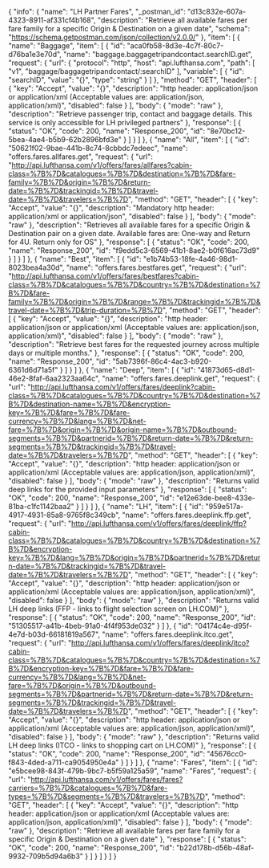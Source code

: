 {
  "info": {
    "name": "LH Partner Fares",
    "_postman_id": "d13c832e-607a-4323-8911-af331cf4b168",
    "description": "Retrieve all available fares per fare family for a specific Origin & Destination on a given date",
    "schema": "https://schema.getpostman.com/json/collection/v2.0.0/"
  },
  "item": [
    {
      "name": "Baggage",
      "item": [
        {
          "id": "aca0fb58-8d3e-4c7f-80c7-d76ba1e3e70d",
          "name": "baggage.baggagetripandcontact.searchID.get",
          "request": {
            "url": {
              "protocol": "http",
              "host": "api.lufthansa.com",
              "path": [
                "v1",
                "baggage/baggagetripandcontact/:searchID"
              ],
              "variable": [
                {
                  "id": "searchID",
                  "value": "{}",
                  "type": "string"
                }
              ]
            },
            "method": "GET",
            "header": [
              {
                "key": "Accept",
                "value": "{}",
                "description": "http header: application/json or application/xml (Acceptable values are: application/json, application/xml)",
                "disabled": false
              }
            ],
            "body": {
              "mode": "raw"
            },
            "description": "Retrieve passenger trip, contact and baggage details. This service is only accessible for LH privileged partners"
          },
          "response": [
            {
              "status": "OK",
              "code": 200,
              "name": "Response_200",
              "id": "8e70bc12-5bea-4ae4-b5b9-62b2896bfd3e"
            }
          ]
        }
      ]
    },
    {
      "name": "All",
      "item": [
        {
          "id": "50621f02-9bae-441b-8c74-8cbbdc7edeec",
          "name": "offers.fares.allfares.get",
          "request": {
            "url": "http://api.lufthansa.com/v1/offers/fares/allfares?cabin-class=%7B%7D&catalogues=%7B%7D&destination=%7B%7D&fare-family=%7B%7D&origin=%7B%7D&return-date=%7B%7D&trackingid=%7B%7D&travel-date=%7B%7D&travelers=%7B%7D",
            "method": "GET",
            "header": [
              {
                "key": "Accept",
                "value": "{}",
                "description": "Mandatory http header:  application/xml or application/json",
                "disabled": false
              }
            ],
            "body": {
              "mode": "raw"
            },
            "description": "Retrieves all available fares for a specific Origin & Destination pair on a given date. Available fares are: One-way and Return for 4U. Return only for OS"
          },
          "response": [
            {
              "status": "OK",
              "code": 200,
              "name": "Response_200",
              "id": "f9edd5c3-6569-41b1-8ae2-b0f616ac73d9"
            }
          ]
        }
      ]
    },
    {
      "name": "Best",
      "item": [
        {
          "id": "e1b74b53-18fe-4a46-98d1-8023bea4a30d",
          "name": "offers.fares.bestfares.get",
          "request": {
            "url": "http://api.lufthansa.com/v1/offers/fares/bestfares?cabin-class=%7B%7D&catalogues=%7B%7D&country=%7B%7D&destination=%7B%7D&fare-family=%7B%7D&origin=%7B%7D&range=%7B%7D&trackingid=%7B%7D&travel-date=%7B%7D&trip-duration=%7B%7D",
            "method": "GET",
            "header": [
              {
                "key": "Accept",
                "value": "{}",
                "description": "http header: application/json or application/xml (Acceptable values are: application/json, application/xml)",
                "disabled": false
              }
            ],
            "body": {
              "mode": "raw"
            },
            "description": "Retrieve best fares for the requested journey across multiple days or multiple months."
          },
          "response": [
            {
              "status": "OK",
              "code": 200,
              "name": "Response_200",
              "id": "5ab7396f-86c4-4ac3-b920-6361d6d71a5f"
            }
          ]
        }
      ]
    },
    {
      "name": "Deep",
      "item": [
        {
          "id": "41873d65-d8d1-46e2-8faf-6aa2323aa64c",
          "name": "offers.fares.deeplink.get",
          "request": {
            "url": "http://api.lufthansa.com/v1/offers/fares/deeplink?cabin-class=%7B%7D&catalogues=%7B%7D&country=%7B%7D&destination=%7B%7D&destination-name=%7B%7D&encryption-key=%7B%7D&fare=%7B%7D&fare-currency=%7B%7D&lang=%7B%7D&net-fare=%7B%7D&origin=%7B%7D&origin-name=%7B%7D&outbound-segments=%7B%7D&partnerid=%7B%7D&return-date=%7B%7D&return-segments=%7B%7D&trackingid=%7B%7D&travel-date=%7B%7D&travelers=%7B%7D",
            "method": "GET",
            "header": [
              {
                "key": "Accept",
                "value": "{}",
                "description": "http header: application/json or application/xml (Acceptable values are: application/json, application/xml)",
                "disabled": false
              }
            ],
            "body": {
              "mode": "raw"
            },
            "description": "Returns valid deep links for the provided input parameters"
          },
          "response": [
            {
              "status": "OK",
              "code": 200,
              "name": "Response_200",
              "id": "e12e63de-bee8-433e-81ba-c1fc1142baa2"
            }
          ]
        }
      ]
    },
    {
      "name": "LH",
      "item": [
        {
          "id": "959e517a-4917-4931-85a8-9765f8c349cb",
          "name": "offers.fares.deeplink.ffp.get",
          "request": {
            "url": "http://api.lufthansa.com/v1/offers/fares/deeplink/ffp?cabin-class=%7B%7D&catalogues=%7B%7D&country=%7B%7D&destination=%7B%7D&encryption-key=%7B%7D&lang=%7B%7D&origin=%7B%7D&partnerid=%7B%7D&return-date=%7B%7D&trackingid=%7B%7D&travel-date=%7B%7D&travelers=%7B%7D",
            "method": "GET",
            "header": [
              {
                "key": "Accept",
                "value": "{}",
                "description": "http header: application/json or application/xml (Acceptable values are: application/json, application/xml)",
                "disabled": false
              }
            ],
            "body": {
              "mode": "raw"
            },
            "description": "Returns valid LH deep links (FFP - links to flight selection screen on LH.COM)"
          },
          "response": [
            {
              "status": "OK",
              "code": 200,
              "name": "Response_200",
              "id": "51305517-a41b-4beb-91a0-4f4f953de032"
            }
          ]
        },
        {
          "id": "04174c4e-d95f-4e7d-b03d-66181819a567",
          "name": "offers.fares.deeplink.itco.get",
          "request": {
            "url": "http://api.lufthansa.com/v1/offers/fares/deeplink/itco?cabin-class=%7B%7D&catalogues=%7B%7D&country=%7B%7D&destination=%7B%7D&encryption-key=%7B%7D&fare=%7B%7D&fare-currency=%7B%7D&lang=%7B%7D&net-fare=%7B%7D&origin=%7B%7D&outbound-segments=%7B%7D&partnerid=%7B%7D&return-date=%7B%7D&return-segments=%7B%7D&trackingid=%7B%7D&travel-date=%7B%7D&travelers=%7B%7D",
            "method": "GET",
            "header": [
              {
                "key": "Accept",
                "value": "{}",
                "description": "http header: application/json or application/xml (Acceptable values are: application/json, application/xml)",
                "disabled": false
              }
            ],
            "body": {
              "mode": "raw"
            },
            "description": "Returns valid LH deep links (ITCO - links to shopping cart on LH.COM)"
          },
          "response": [
            {
              "status": "OK",
              "code": 200,
              "name": "Response_200",
              "id": "45676cc0-f843-4ded-a711-ca9054950e4a"
            }
          ]
        }
      ]
    },
    {
      "name": "Fares",
      "item": [
        {
          "id": "e5bcee98-843f-479b-9bc7-b5f59a125a59",
          "name": "Fares",
          "request": {
            "url": "http://api.lufthansa.com/v1/offers/fares/fares?carriers=%7B%7D&catalogues=%7B%7D&fare-types=%7B%7D&segments=%7B%7D&travelers=%7B%7D",
            "method": "GET",
            "header": [
              {
                "key": "Accept",
                "value": "{}",
                "description": "http header: application/json or application/xml (Acceptable values are: application/json, application/xml)",
                "disabled": false
              }
            ],
            "body": {
              "mode": "raw"
            },
            "description": "Retrieve all available fares per fare family for a specific Origin & Destination on a given date"
          },
          "response": [
            {
              "status": "OK",
              "code": 200,
              "name": "Response_200",
              "id": "b22d178b-d56b-48af-9932-709b5d94a6b3"
            }
          ]
        }
      ]
    }
  ]
}